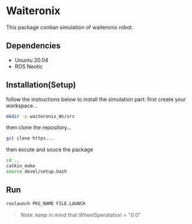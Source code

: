 # Waiteronix

This package contian simulation of waiteronix robot. 

## Dependencies

* Ununtu 20.04
* ROS Neotic

## Installation(Setup)

follow the instructions below to install the simulation part:
first create your workspace...
```bash
mkdir -p waiteronix_Ws/src
```
then clone the repository...
```bash
git clone https...
```
then excute and souce the package
```bash
cd ..
catkin_make
source devel/setup.bash
```

## Run

```bash
roslaunch PKG_NAME FILE.LAUNCH
```

>Note: keep in mind that WheelSperatation = "0.0"

